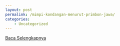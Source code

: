 ```yaml
---
layout: post
permalink: /mimpi-kondangan-menurut-primbon-jawa/
categories:
    - Uncategorized
---
```


[Baca Selengkapnya](/01)